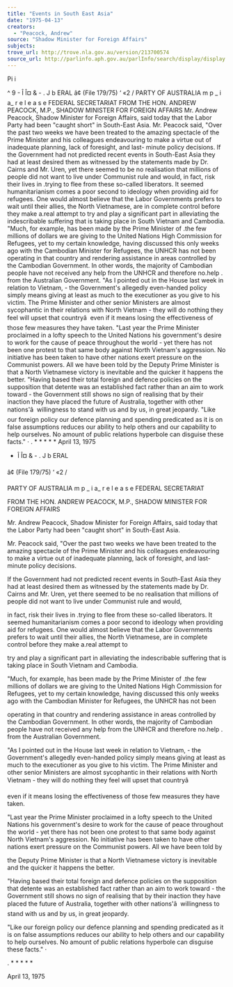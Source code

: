 ```yaml
---
title: "Events in South East Asia"
date: "1975-04-13"
creators:
  - "Peacock, Andrew"
source: "Shadow Minister for Foreign Affairs"
subjects:
trove_url: http://trove.nla.gov.au/version/213700574
source_url: http://parlinfo.aph.gov.au/parlInfo/search/display/display.w3p;query=Id%3A%22media/pressrel/HPR10023881%22
---
```


 Pi i

 ^ 9   - Î Î¤ & - . J b ERAL â¢  (File 179/75) ‘ «2 / PARTY OF AUSTRALIA m p _ i a_ r e l e a s e FEDERAL SECRETARIAT FROM THE HON. ANDREW PEACOCK, M.P.,   SHADOW MINISTER FOR FOREIGN AFFAIRS Mr. Andrew Peacock,  Shadow Minister for Foreign Affairs, said today  that the Labor Party had been "caught short" in South-East Asia. Mr. Peacock said, "Over the past two weeks we have been treated to the  amazing spectacle of the Prime Minister and his colleagues endeavouring  to make a virtue out of inadequate planning, lack of foresight, and last-  minute policy decisions. If the Government had not predicted recent events in South-East Asia  they had at least desired them as witnessed by the statements made by  Dr. Cairns and Mr. Uren,  yet there seemed to be no realisation that  millions of people did not want to live under Communist rule and would,  in fact, risk their lives in .trying to flee from these so-called  liberators. It seemed humanitarianism comes a poor second to ideology  when providing aid for refugees. One would almost believe that the  Labor Governments prefers to wait until their allies,  the North  Vietnamese, are in complete control before they make a.real attempt to  try and play a significant part in alleviating the indescribable  suffering that is taking place in South Vietnam and Cambodia. "Much, for example, has been made by the Prime Minister of .the few  millions of dollars we are giving to the United Nations High Commission  for Refugees,  yet to my certain knowledge, having discussed this only  weeks ago with the Cambodian Minister for Refugees,  the UNHCR has not been  operating in that country and rendering assistance in areas controlled  by the Cambodian Government. In other words, the majority of Cambodian  people have not received any help from the UNHCR and therefore no.help .   from the Australian Government. "As I pointed out in the House last week in relation to Vietnam, -  the  Government's allegedly even-handed policy simply means giving at least  as much to the executioner as you give to his victim. The Prime Minister  and other senior Ministers are almost sycophantic in their relations with  North Vietnam - they will do nothing they feel will upset that countryâ    even if it means losing the effectiveness of those few measures they  have taken. "Last year the Prime Minister proclaimed in a lofty speech to the United  Nations his government's desire to work for the cause of peace throughout  the world - yet there has not been one protest to that same body against  North Vietnam's aggression. No initiative has been taken to have other  nations exert pressure on the Communist powers. All we have been told by  the Deputy Prime Minister is that a North Vietnamese victory is inevitable  and the quicker it happens the better. "Having based their total foreign and defence policies on the supposition  that detente was an established fact rather than an aim to work toward -  the Government still shows no sign of realising that by their inaction  they have placed the future of Australia, together with other nations'â    willingness to stand with us and by us, in great jeopardy. "Like our foreign policy our defence planning and spending predicated as it is on false assumptions reduces our ability to help others and our capability to help ourselves. No amount of public relations hyperbole can disguise these facts." · . * * * * * April 13, 1975

 - Î Î¤ & - . J b ERAL

 â¢  (File 179/75) ‘ «2 /

 PARTY OF AUSTRALIA m p _ i a_ r e l e a s e FEDERAL SECRETARIAT

 FROM THE HON. ANDREW PEACOCK, M.P.,   SHADOW MINISTER FOR FOREIGN AFFAIRS

 Mr. Andrew Peacock,  Shadow Minister for Foreign Affairs, said today  that the Labor Party had been "caught short" in South-East Asia.

 Mr. Peacock said, "Over the past two weeks we have been treated to the  amazing spectacle of the Prime Minister and his colleagues endeavouring  to make a virtue out of inadequate planning, lack of foresight, and last-  minute policy decisions.

 If the Government had not predicted recent events in South-East Asia  they had at least desired them as witnessed by the statements made by  Dr. Cairns and Mr. Uren,  yet there seemed to be no realisation that  millions of people did not want to live under Communist rule and would, 

 in fact, risk their lives in .trying to flee from these so-called  liberators. It seemed humanitarianism comes a poor second to ideology  when providing aid for refugees. One would almost believe that the  Labor Governments prefers to wait until their allies,  the North  Vietnamese, are in complete control before they make a.real attempt to 

 try and play a significant part in alleviating the indescribable  suffering that is taking place in South Vietnam and Cambodia.

 "Much, for example, has been made by the Prime Minister of .the few  millions of dollars we are giving to the United Nations High Commission  for Refugees,  yet to my certain knowledge, having discussed this only  weeks ago with the Cambodian Minister for Refugees,  the UNHCR has not been 

 operating in that country and rendering assistance in areas controlled  by the Cambodian Government. In other words, the majority of Cambodian  people have not received any help from the UNHCR and therefore no.help .   from the Australian Government.

 "As I pointed out in the House last week in relation to Vietnam, -  the  Government's allegedly even-handed policy simply means giving at least  as much to the executioner as you give to his victim. The Prime Minister  and other senior Ministers are almost sycophantic in their relations with  North Vietnam - they will do nothing they feel will upset that countryâ   

 even if it means losing the effectiveness of those few measures they  have taken.

 "Last year the Prime Minister proclaimed in a lofty speech to the United  Nations his government's desire to work for the cause of peace throughout  the world - yet there has not been one protest to that same body against  North Vietnam's aggression. No initiative has been taken to have other  nations exert pressure on the Communist powers. All we have been told by 

 the Deputy Prime Minister is that a North Vietnamese victory is inevitable  and the quicker it happens the better.

 "Having based their total foreign and defence policies on the supposition  that detente was an established fact rather than an aim to work toward -  the Government still shows no sign of realising that by their inaction  they have placed the future of Australia, together with other nations'â    willingness to stand with us and by us, in great jeopardy.

 "Like our foreign policy our defence planning and spending predicated as it is on false assumptions reduces our ability to help others and our capability to help ourselves. No amount of public relations hyperbole can disguise these facts." ·

 . * * * * *

 April 13, 1975

